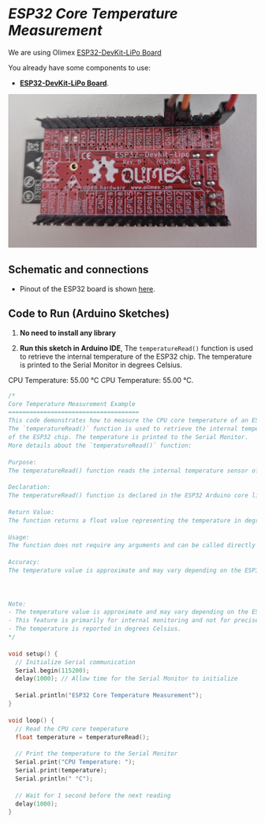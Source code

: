 
# *ESP32 Core Temperature Measurement*

We are using Olimex [ESP32-DevKit-LiPo Board](https://github.com/OLIMEX/ESP32-DevKit-LiPo/blob/master/DOCS/ESP32-DevKit-LiPo-user-manual.pdf)

You already have some components to use:

- **[ESP32-DevKit-LiPo Board](https://github.com/OLIMEX/ESP32-DevKit-LiPo/blob/master/DOCS/ESP32-DevKit-LiPo-user-manual.pdf)**.

![alt text](/04-displays-and-actuators/src/servo/images/esp32.png)

## Schematic and connections

- Pinout of the ESP32 board is shown [here](images/olimex_esp32.png).

## Code to Run (Arduino Sketches)

1. **No need to install any library**


2. **Run this sketch in Arduino IDE**, The `temperatureRead()` function is used to retrieve the internal temperature
of the ESP32 chip. The temperature is printed to the Serial Monitor in degrees Celsius.

CPU Temperature: 55.00 °C
CPU Temperature: 55.00 °C.

```cpp
/*
Core Temperature Measurement Example
=====================================
This code demonstrates how to measure the CPU core temperature of an ESP32.
The `temperatureRead()` function is used to retrieve the internal temperature
of the ESP32 chip. The temperature is printed to the Serial Monitor.
More details about the `temperatureRead()` function:

Purpose:
The temperatureRead() function reads the internal temperature sensor of the ESP32 chip and returns the temperature in degrees Celsius.

Declaration:
The temperatureRead() function is declared in the ESP32 Arduino core library. It is part of the ESP32's hardware abstraction layer (HAL) and is implemented in the ESP-IDF (Espressif IoT Development Framework).

Return Value:
The function returns a float value representing the temperature in degrees Celsius.

Usage:
The function does not require any arguments and can be called directly in the code.

Accuracy:
The temperature value is approximate and may vary depending on the ESP32 model and environmental conditions. It is primarily intended for internal monitoring and not for precise temperature measurement.



Note:
- The temperature value is approximate and may vary depending on the ESP32 model.
- This feature is primarily for internal monitoring and not for precise temperature measurement.
- The temperature is reported in degrees Celsius.
*/

void setup() {
  // Initialize Serial communication
  Serial.begin(115200);
  delay(1000); // Allow time for the Serial Monitor to initialize

  Serial.println("ESP32 Core Temperature Measurement");
}

void loop() {
  // Read the CPU core temperature
  float temperature = temperatureRead();

  // Print the temperature to the Serial Monitor
  Serial.print("CPU Temperature: ");
  Serial.print(temperature);
  Serial.println(" °C");

  // Wait for 1 second before the next reading
  delay(1000);
}
```
